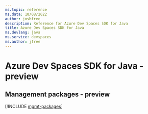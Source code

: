 ```yaml
---
ms.topic: reference
ms.data: 10/08/2022
author: joshfree
description: Reference for Azure Dev Spaces SDK for Java
title: Azure Dev Spaces SDK for Java
ms.devlang: java
ms.service: devspaces
ms.author: jfree
---
```

# Azure Dev Spaces SDK for Java - preview

## Management packages - preview
[!INCLUDE [mgmt-packages](dev-spaces-mgmt-index.md)]